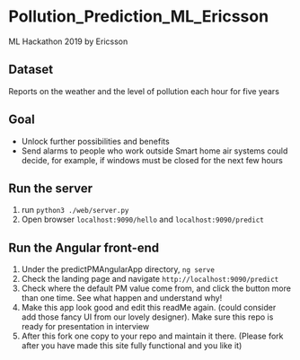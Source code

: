 # Pollution_Prediction_ML_Ericsson

ML Hackathon 2019 by Ericsson

## Dataset

Reports on the weather and the level of pollution each hour for five years

## Goal

- Unlock further possibilities and benefits
- Send alarms to people who work outside
  Smart home air systems could decide, for example, if windows must be closed for the next few hours

## Run the server

1. run `python3 ./web/server.py`
2. Open browser `localhost:9090/hello` and `localhost:9090/predict`

## Run the Angular front-end

1. Under the predictPMAngularApp directory, `ng serve`
2. Check the landing page and navigate `http://localhost:9090/predict`
3. Check where the default PM value come from, and click the button more than one time. See what happen and understand why!
4. Make this app look good and edit this readMe again. (could consider add those fancy UI from our lovely designer). Make sure this repo is ready for presentation in interview
5. After this fork one copy to your repo and maintain it there. (Please fork after you have made this site fully functional and you like it)
